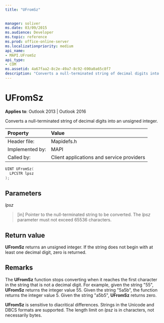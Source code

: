 ```yaml
---
title: "UFromSz"
 
 
manager: soliver
ms.date: 03/09/2015
ms.audience: Developer
ms.topic: reference
ms.prod: office-online-server
ms.localizationpriority: medium
api_name:
- MAPI.UFromSz
api_type:
- COM
ms.assetid: 4a67faa2-8c2e-49a7-8c92-690a0a65c8f7
description: "Converts a null-terminated string of decimal digits into an unsigned integer. If the string does not begin with at least one decimal digit, zero is returned."
---
```


# UFromSz

  
  
**Applies to**: Outlook 2013 | Outlook 2016 
  
Converts a null-terminated string of decimal digits into an unsigned integer. 
  
|Property |Value |
|:-----|:-----|
|Header file:  <br/> |Mapidefs.h  <br/> |
|Implemented by:  <br/> |MAPI  <br/> |
|Called by:  <br/> |Client applications and service providers  <br/> |
   
```cpp
UINT UFromSz(
  LPCSTR lpsz
);
```

## Parameters

 _lpsz_
  
> [in] Pointer to the null-terminated string to be converted. The  _lpsz_ parameter must not exceed 65536 characters. 
    
## Return value

 **UFromSz** returns an unsigned integer. If the string does not begin with at least one decimal digit, zero is returned. 
  
## Remarks

The **UFromSz** function stops converting when it reaches the first character in the string that is not a decimal digit. For example, given the string "55", **UFromSz** returns the integer value 55. Given the string "5a5b", the function returns the integer value 5. Given the string "a5b5", **UFromSz** returns zero. 
  
 **UFromSz** is sensitive to diacritical differences. Strings in the Unicode and DBCS formats are supported. The length limit on  _lpsz_ is in characters, not necessarily bytes. 
  

